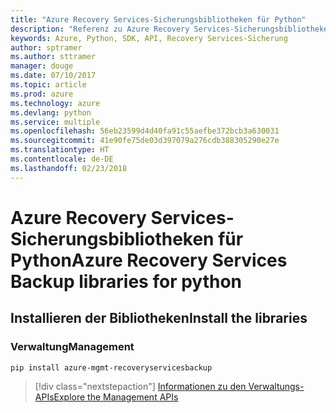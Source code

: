 ```yaml
---
title: "Azure Recovery Services-Sicherungsbibliotheken für Python"
description: "Referenz zu Azure Recovery Services-Sicherungsbibliotheken für Python"
keywords: Azure, Python, SDK, API, Recovery Services-Sicherung
author: sptramer
ms.author: sttramer
manager: douge
ms.date: 07/10/2017
ms.topic: article
ms.prod: azure
ms.technology: azure
ms.devlang: python
ms.service: multiple
ms.openlocfilehash: 56eb23599d4d40fa91c55aefbe372bcb3a630031
ms.sourcegitcommit: 41e90fe75de03d397079a276cdb388305290e27e
ms.translationtype: HT
ms.contentlocale: de-DE
ms.lasthandoff: 02/23/2018
---
```

# <a name="azure-recovery-services-backup-libraries-for-python"></a><span data-ttu-id="c865f-104">Azure Recovery Services-Sicherungsbibliotheken für Python</span><span class="sxs-lookup"><span data-stu-id="c865f-104">Azure Recovery Services Backup libraries for python</span></span>

## <a name="install-the-libraries"></a><span data-ttu-id="c865f-105">Installieren der Bibliotheken</span><span class="sxs-lookup"><span data-stu-id="c865f-105">Install the libraries</span></span>


### <a name="management"></a><span data-ttu-id="c865f-106">Verwaltung</span><span class="sxs-lookup"><span data-stu-id="c865f-106">Management</span></span>

```bash
pip install azure-mgmt-recoveryservicesbackup
```
> [!div class="nextstepaction"]
> [<span data-ttu-id="c865f-107">Informationen zu den Verwaltungs-APIs</span><span class="sxs-lookup"><span data-stu-id="c865f-107">Explore the Management APIs</span></span>](/python/api/overview/azure/recoveryservicesbackup/management)